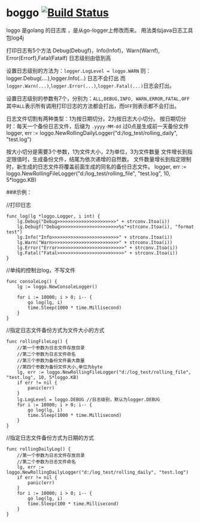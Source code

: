 boggo [![Build Status](https://drone.io/github.com/fym201/loggo/status.png)](https://drone.io/github.com/fym201/loggo/latest) 
=======
loggo 是golang 的日志库 ，是从go-logger上修改而来。 
用法类似java日志工具包log4j 

打印日志有5个方法 Debug(Debugf)，Info(Infof)，Warn(Warnf), Error(Errorf),Fatal(Fatalf)  日志级别由低到高 

设置日志级别的方法为：`logger.LogLevel = loggo.WARN` 
则：logger.Debug(....),logger.Info(...) 日志不会打出
而`logger.Warn(...)`,`logger.Error(...)`,`logger.Fatal(...)`日志会打出。 


设置日志级别的参数有7个，分别为：`ALL,DEBUG,INFO, WARN,ERROR,FATAL,OFF` 
其中`ALL`表示所有调用打印日志的方法都会打出，而`OFF`则表示都不会打出。


日志文件切割有两种类型：1为按日期切分。2为按日志大小切分。
按日期切分时：每天一个备份日志文件，后缀为 `.yyyy-MM-dd`
过0点是生成前一天备份文件
	logger, err := loggo.NewRollingDailyLogger("d:/log_test/rolling_daily", "test.log")


按大小切分是需要3个参数，1为文件大小，2为单位，3为文件数量
文件增长到指定限值时，生成备份文件，结尾为依次递增的自然数。
文件数量增长到指定限制时，新生成的日志文件将覆盖前面生成的同名的备份日志文件。
	logger, err := loggo.NewRollingFileLogger("d:/log_test/rolling_file", "test.log", 10, 5*loggo.KB)

###示例：

//打印日志 
```
func log(lg *loggo.Logger, i int) {
	lg.Debug("Debug>>>>>>>>>>>>>>>>>>>>>>" + strconv.Itoa(i))
	lg.Debugf("Debug>>>>>>>>>>>>>>>>>>>>>>%s"+strconv.Itoa(i), "format test")
	lg.Info("Info>>>>>>>>>>>>>>>>>>>>>>>>>" + strconv.Itoa(i))
	lg.Warn("Warn>>>>>>>>>>>>>>>>>>>>>>>>>" + strconv.Itoa(i))
	lg.Error("Error>>>>>>>>>>>>>>>>>>>>>>>>>" + strconv.Itoa(i))
	lg.Fatal("Fatal>>>>>>>>>>>>>>>>>>>>>>>>>" + strconv.Itoa(i))
}
```

//单纯的控制台log，不写文件
```
func consoleLog() {
	lg := loggo.NewConsoleLogger()

	for i := 10000; i > 0; i-- {
		go log(lg, i)
		time.Sleep(1000 * time.Millisecond)
	}
}
```

//指定日志文件备份方式为文件大小的方式 
```
func rollingFileLog() {
	//第一个参数为日志文件存放目录
	//第二个参数为日志文件命名
	//第三个参数为备份文件最大数量
	//第四个参数为备份文件大小,单位为byte
	lg, err := loggo.NewRollingFileLogger("d:/log_test/rolling_file", "test.log", 10, 5*loggo.KB)
	if err != nil {
		panic(err)
	}
	lg.LogLevel = loggo.DEBUG //日志级别，默认为logger.DEBUG
	for i := 10000; i > 0; i-- {
		go log(lg, i)
		time.Sleep(1000 * time.Millisecond)
	}
}
```


//指定日志文件备份方式为日期的方式 
```
func rollingDailyLog() {
	//第一个参数为日志文件存放目录
	//第二个参数为日志文件命名
	lg, err := loggo.NewRollingDailyLogger("d:/log_test/rolling_daily", "test.log")
	if err != nil {
		panic(err)
	}
	for i := 10000; i > 0; i-- {
		go log(lg, i)
		time.Sleep(100 * time.Millisecond)
	}
}
```
